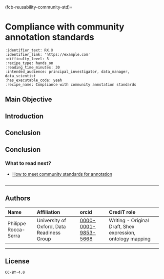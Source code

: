 (fcb-reusability-community-std)=
# Compliance with community annotation standards




````{panels_fairplus}
:identifier_text: RX.X
:identifier_link: 'https://example.com'
:difficulty_level: 3
:recipe_type: hands_on
:reading_time_minutes: 30
:intended_audience: principal_investigator, data_manager, data_scientist  
:has_executable_code: yeah
:recipe_name: Compliance with community annotation standards
```` 


## Main Objective

## Introduction

## Conclusion

## Conclusion

### What to read next?

-  [How to meet community standards for annotation](./community-standards)
````{rdmkit_panel}
````


---

## Authors

| Name | Affiliation  | orcid | CrediT role  |
| :------------- | :------------- | :------------- |:------------- |
| Philippe Rocca-Serra |  University of Oxford, Data Readiness Group| [0000-0001-9853-5668](https://orcid.org/orcid.org/0000-0001-9853-5668) | Writing - Original Draft, Shex expression, ontology mapping |


---

## License

````{license_fairplus}
CC-BY-4.0
````
